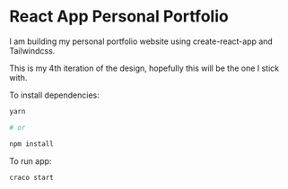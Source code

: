 # React App Personal Portfolio

I am building my personal portfolio website using create-react-app and Tailwindcss.

This is my 4th iteration of the design, hopefully this will be the one I stick with.

To install dependencies:

```bash
yarn

# or

npm install
```

To run app:

```bash
craco start
```
